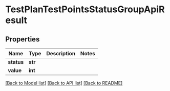 # TestPlanTestPointsStatusGroupApiResult


## Properties
Name | Type | Description | Notes
------------ | ------------- | ------------- | -------------
**status** | **str** |  | 
**value** | **int** |  | 

[[Back to Model list]](../README.md#documentation-for-models) [[Back to API list]](../README.md#documentation-for-api-endpoints) [[Back to README]](../README.md)


